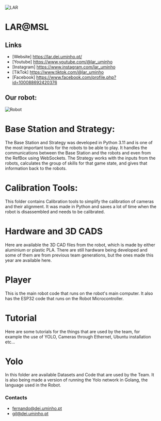 ![LAR](https://github.com/MSL-LAR-MinhoTeam/2TDP/blob/main/Images/git_msl_lar%40msl.png)
# LAR@MSL

## Links
 - [Website] <https://lar.dei.uminho.pt/>
 - [Youtube] <https://www.youtube.com/@lar_uminho>
 - [Instagram] <https://www.instagram.com/lar_uminho>
 - [TikTok] <https://www.tiktok.com/@lar_uminho>
 - [Facebook] <https://www.facebook.com/profile.php?id=100088692420376>
 

## Our robot: 
![Robot](https://github.com/MSL-LAR-MinhoTeam/2TDP/blob/main/Images/git_msl_Our_Robot.jpg)
# Base Station and Strategy:
The Base Station and Strategy was developed in Python 3.11 and is one of the most important tools for the robots to be able to play. It handles the communications between the Base Station and the robots and even from the RefBox using WebSockets. The Strategy works with the inputs from the robots, calculates the group of skills for that game state, and gives that information back to the robots.

# Calibration Tools:
This folder contains Calibration tools to simplify the calibration of cameras and their alignment. It was made in Python and saves a lot of time when the robot is disassembled and needs to be calibrated.

# Hardware and 3D CADS
Here are available the 3D CAD files from the robot, which is made by either aluminium or plastic PLA. There are still hardware being developed and some of them are from previous team generations, but the ones made this year are available here.

# Player
This is the main robot code that runs on the robot's main computer. It also has the ESP32 code that runs on the Robot Microcontroller.

# Tutorial
Here are some tutorials for the things that are used by the team, for example the use of YOLO, Cameras through Ethernet, Ubuntu installation etc…

# Yolo
In this folder are available Datasets and Code that are used by the Team. It is also being made a version of running the Yolo network in Golang, the language used in the Robot.

### Contacts
 - <fernando@dei.uminho.pt>
 - <gil@dei.uminho.pt>
